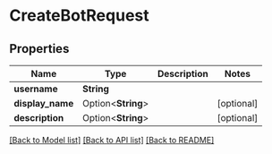 # CreateBotRequest

## Properties

Name | Type | Description | Notes
------------ | ------------- | ------------- | -------------
**username** | **String** |  | 
**display_name** | Option<**String**> |  | [optional]
**description** | Option<**String**> |  | [optional]

[[Back to Model list]](../README.md#documentation-for-models) [[Back to API list]](../README.md#documentation-for-api-endpoints) [[Back to README]](../README.md)


